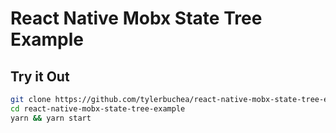 # React Native Mobx State Tree Example

## Try it Out

```bash
git clone https://github.com/tylerbuchea/react-native-mobx-state-tree-example
cd react-native-mobx-state-tree-example
yarn && yarn start
```